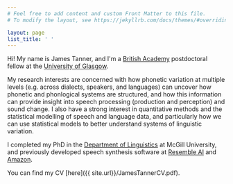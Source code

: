 ```yaml
---
# Feel free to add content and custom Front Matter to this file.
# To modify the layout, see https://jekyllrb.com/docs/themes/#overriding-theme-defaults

layout: page
list_title: ' '
---
```


Hi! My name is James Tanner, and I'm a [British Academy](https://www.thebritishacademy.ac.uk/) postdoctoral fellow at the [University of Glasgow](https://www.gla.ac.uk/).

My research interests are concerned with how phonetic variation at multiple levels (e.g. across dialects, speakers, and languages) can uncover how phonetic and phonlogical systems are structured, and how this information can provide insight into speech processing (production and perception) and sound change. I also have a strong interest in quantitative methods and the statistical modelling of speech and language data, and particularly how we can use statistical models to better understand systems of linguistic variation.

I completed my PhD in the [Department of Linguistics](https://www.mcgill.ca/linguistics/) at McGill University, and previously developed speech synthesis software at [Resemble AI](https://www.resemble.ai/) and [Amazon](http://amazon.com/).

You can find my CV [here]({{ site.url}}/JamesTannerCV.pdf).